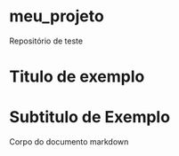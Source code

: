 # meu_projeto
Repositório de teste

# Titulo de exemplo
# Subtitulo de Exemplo
Corpo do documento markdown
